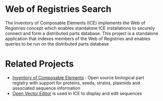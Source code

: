 # Web of Registries Search

The Inventory of Composable Elements (ICE) implements the Web of Registries concept which enables standalone ICE installations to securely connect and form a distributed parts database. This project is a standalone application that indexes members of the Web of Registries and enables queries to be run on the distributed parts database

# Related Projects

- [Inventory of Composable Elements](https://github.com/JBEI/ice) : Open source biological part registry with support for proteins, seeds, strains, plasmids and associated sequence information
- [Open Vector Editor](https://github.com/TeselaGen/openVectorEditor) is used in ICE to display and edit sequences

